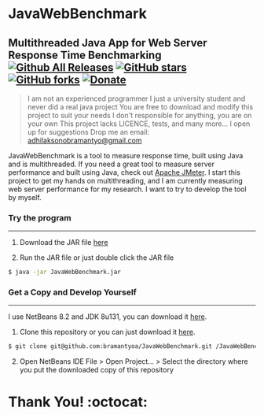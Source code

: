 # JavaWebBenchmark
Multithreaded Java App for Web Server Response Time Benchmarking
[![Github All Releases](https://img.shields.io/github/downloads/bramantyoa/JavaWebBenchmark/total.svg?style=social)](https://github.com/bramantyoa/JavaWebBenchmark) [![GitHub stars](https://img.shields.io/github/stars/bramantyoa/JavaWebBenchmark.svg?style=social)](https://github.com/bramantyoa/JavaWebBenchmark/stargazers) [![GitHub forks](https://img.shields.io/github/forks/bramantyoa/JavaWebBenchmark.svg?style=social)](https://github.com/bramantyoa/JavaWebBenchmark/network)
[![Donate](https://www.paypalobjects.com/webstatic/en_US/i/btn/png/gold-rect-paypal-26px.png)](https://www.paypal.com/cgi-bin/webscr?cmd=_s-xclick&hosted_button_id=ZJ86FPHU65W7G) 
----

> I am not an experienced programmer
> I just a university student and never did a real java project
> You are free to download and modify this project to suit your needs
> I don't responsible for anything, you are on your own
> This project lacks LICENCE, tests, and many more...
> I open up for suggestions
> Drop me an email: adhilaksonobramantyo@gmail.com

JavaWebBenchmark is a tool to measure response time, built using Java and is multithreaded. If you need a great tool to measure server performance and built using Java, check out [Apache JMeter](http://jmeter.apache.org/). I start this project to get my hands on multithreading, and I am currently measuring web server performance for my research. I want to try to develop the tool by myself.

### Try the program
---
1. Download the JAR file [here](https://github.com/bramantyoa/JavaWebBenchmark/raw/master/dist/JavaWebBenchmark.jar)

2. Run the JAR file or just double click the JAR file
```sh
$ java -jar JavaWebBenchmark.jar
```

### Get a Copy and Develop Yourself
---
I use NetBeans 8.2 and JDK 8u131, you can download it [here](http://www.oracle.com/technetwork/articles/javase/jdk-netbeans-jsp-142931.html).

1. Clone this repository or you can just download it [here](https://github.com/bramantyoa/JavaWebBenchmark/archive/master.zip).
```sh
$ git clone git@github.com:bramantyoa/JavaWebBenchmark.git /JavaWebBenchmark
```

2. Open NetBeans IDE
File > Open Project... > Select the directory where you put the downloaded copy of this repository


# Thank You! :octocat:

